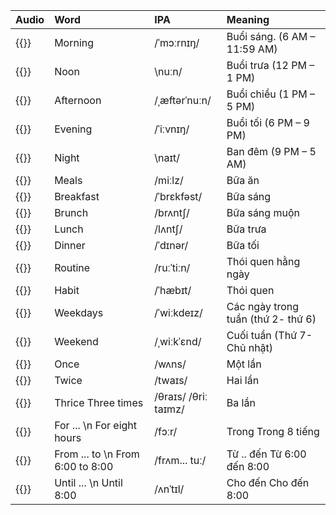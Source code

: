 | Audio                                                                                            | **Word**                         | **IPA**              | **Meaning**                        |
|:-------------------------------------------------------------------------------------------------|:---------------------------------|:---------------------|:-----------------------------------|
| {{<audio-player src="audio/unit6b/vocabularies/00_morning.wav">}}                                | Morning                          | /ˈmɔːrnɪŋ/           | Buổi sáng. (6 AM – 11:59 AM)       |
| {{<audio-player src="audio/unit6b/vocabularies/01_noon.wav">}}                                   | Noon                             | \nuːn/               | Buổi trưa (12 PM – 1 PM)           |
| {{<audio-player src="audio/unit6b/vocabularies/02_afternoon.wav">}}                              | Afternoon                        | /ˌæftərˈnuːn/        | Buổi chiều (1 PM – 5 PM)           |
| {{<audio-player src="audio/unit6b/vocabularies/03_evening.wav">}}                                | Evening                          | /ˈiːvnɪŋ/            | Buổi tối (6 PM – 9 PM)             |
| {{<audio-player src="audio/unit6b/vocabularies/04_night.wav">}}                                  | Night                            | \naɪt/               | Ban đêm (9 PM – 5 AM)              |
| {{<audio-player src="audio/unit6b/vocabularies/05_meals.wav">}}                                  | Meals                            | /miːlz/              | Bữa ăn                             |
| {{<audio-player src="audio/unit6b/vocabularies/06_breakfast.wav">}}                              | Breakfast                        | /ˈbrɛkfəst/          | Bữa sáng                           |
| {{<audio-player src="audio/unit6b/vocabularies/07_brunch.wav">}}                                 | Brunch                           | /brʌntʃ/             | Bữa sáng muộn                      |
| {{<audio-player src="audio/unit6b/vocabularies/08_lunch.wav">}}                                  | Lunch                            | /lʌntʃ/              | Bữa trưa                           |
| {{<audio-player src="audio/unit6b/vocabularies/09_dinner.wav">}}                                 | Dinner                           | /ˈdɪnər/             | Bữa tối                            |
| {{<audio-player src="audio/unit6b/vocabularies/10_routine.wav">}}                                | Routine                          | /ruːˈtiːn/           | Thói quen hằng ngày                |
| {{<audio-player src="audio/unit6b/vocabularies/11_habit.wav">}}                                  | Habit                            | /ˈhæbɪt/             | Thói quen                          |
| {{<audio-player src="audio/unit6b/vocabularies/12_weekdays.wav">}}                               | Weekdays                         | /ˈwiːkdeɪz/          | Các ngày trong tuần (thứ 2- thứ 6) |
| {{<audio-player src="audio/unit6b/vocabularies/13_weekend.wav">}}                                | Weekend                          | /ˌwiːkˈɛnd/          | Cuối tuần (Thứ 7- Chủ nhật)        |
| {{<audio-player src="audio/unit6b/vocabularies/14_once.wav">}}                                   | Once                             | /wʌns/               | Một lần                            |
| {{<audio-player src="audio/unit6b/vocabularies/15_twice.wav">}}                                  | Twice                            | /twaɪs/              | Hai lần                            |
| {{<audio-player src="audio/unit6b/vocabularies/16_thrice.wav">}}                                 | Thrice Three times               | /θraɪs/ /θriː taɪmz/ | Ba lần                             |
| {{<audio-player src="audio/unit6b/vocabularies/17_for__br_for_eight_hours.wav">}}                | For ... \n For eight hours       | /fɔːr/               | Trong Trong 8 tiếng                |
| {{<audio-player src="audio/unit6b/vocabularies/18_from___to_br_from_6_oclock_to_8_oclock.wav">}} | From ... to \n From 6:00 to 8:00 | /frʌm... tuː/        | Từ .. đến Từ 6:00 đến 8:00         |
| {{<audio-player src="audio/unit6b/vocabularies/19_until__br_until_8_oclock.wav">}}               | Until ... \n Until 8:00          | /ʌnˈtɪl/             | Cho đến Cho đến 8:00               |